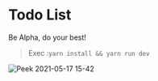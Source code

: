 # Todo List
Be Alpha, do your best!

> Exec :```yarn install && yarn run dev``` 

![Peek 2021-05-17 15-42](https://user-images.githubusercontent.com/40250320/118540370-e98e7600-b726-11eb-9f6a-d33336fe6e34.gif)
